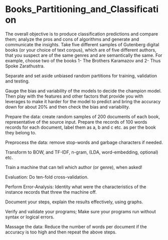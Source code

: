 # Books_Partitioning_and_Classification
The overall objective is to produce classification predictions and compare them; analyze the pros and cons of algorithms and generate and communicate the insights.
Take five different samples of Gutenberg digital books (or your choice of text corpus), which are of five different authors, that you suspect are of the same genres and are semantically the same. For example, choose two of the books 1- The Brothers Karamazov and 2- Thus Spoke Zarathustra.

Separate and set aside unbiased random partitions for training, validation and testing.

 Gauge the bias and variability of the models to decide the champion model. Then play with the features and other factors that provide you with leverages to make it harder for the model to predict and bring the accuracy down for about 20% and then check the bias and variability.

Prepare the data: create random samples of 200 documents of each book, representative of the source input. Prepare the records of 100 words records for each document, label them as a, b and c etc. as per the book they belong to.

Preprocess the data: remove stop-words and garbage characters if needed.

Transform to BOW, and TF-IDF, n-gram, (LDA, word-embedding, optional) etc.

Train a machine that can tell which author (or genre), when asked!

Evaluation: Do ten-fold cross-validation.

Perform Error-Analysis: Identity what were the characteristics of the instance records that threw the machine off.

Document your steps, explain the results effectively, using graphs.

Verify and validate your programs; Make sure your programs run without syntax or logical errors.

Massage the data: Reduce the number of words per document if the accuracy is too high and then repeat the above steps.
